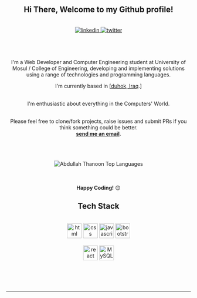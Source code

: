 
<div align="center">
<h2> Hi There, Welcome to my Github profile!</h2>
<br>
<a href="www.linkedin.com/in/abdullah-thanoon-younis-aljabory" target="_blank">
<img src=https://img.shields.io/badge/linkedin-%2300acee.svg?color=405DE6&style=for-the-badge&logo=linkedin&logoColor=white alt=linkedin style="margin-bottom: 5px;" />
</a>
<a href="[https://twitter.com/khalid_altuma](https://twitter.com/Abdullah_Thanon)" target="_blank">
<img src=https://img.shields.io/badge/twitter-%2300acee.svg?color=1DA1F2&style=for-the-badge&logo=twitter&logoColor=white alt=twitter style="margin-bottom: 5px;" />
</a>
<br />
<br />
<br />
<br />

I'm a Web Developer and Computer Engineering student at University of Mosul / College of Engineering, developing and implementing solutions using a range of technologies and programming languages.
<br />

  I'm currently based in [<a href="https://goo.gl/maps/Kb3KtsSxuD8qdNZP8">duhok, Iraq</a>.]

<br />
I'm enthusiastic about everything in the Computers' World.
<br />
<br />

Please feel free to clone/fork projects, raise issues and submit PRs if you think something could be better.<br />
<a href="mailto:Khalid.a.tuma@gmail.com"><b>send me an email</b></a>.
<br />
<br />

<br />
<br />
<img src="https://github-readme-stats.vercel.app/api/top-langs/?username=AbdullahTh7&layout=compact&theme=dark&bg_color=0A0A0A" alt="Abdullah Thanoon Top Languages"/>
<br />
<br />
<br />

**Happy Coding!** 😊

</div>

<div align="center">

## Tech Stack

<br />
<a margin="10" href="https://developer.mozilla.org/en-US/docs/Web/HTML" target="_blank"><img margin="10px" height="40" src="https://github.com/abdoachhoubi/abdoachhoubi/blob/main/svgs/html.svg" alt="html"></a>
<a margin="10" href="https://developer.mozilla.org/en-US/docs/Web/CSS" target="_blank"><img margin="10px" height="40" src="https://github.com/abdoachhoubi/abdoachhoubi/blob/main/svgs/css.svg" alt="css"></a>
<a margin="10" href="https://developer.mozilla.org/en-US/docs/Web/JavaScript" target="_blank"><img margin="10px" height="40" src="https://github.com/abdoachhoubi/abdoachhoubi/blob/main/svgs/javascript.svg" alt="javascript"></a>
<a margin="10" href="https://getbootstrap.com" target="_blank"><img margin="10px" height="40" src="https://github.com/abdoachhoubi/abdoachhoubi/blob/main/svgs/bootstrap.svg" alt="bootstrap"></a>

<br />
<br />
<a margin="10" href="https://reactjs.org" target="_blank"><img margin="10px" height="40" src="https://github.com/abdoachhoubi/abdoachhoubi/blob/main/svgs/react.svg" alt="react"></a>
<a margin="10" href="https://www.mysql.com" target="_blank"><img margin="10px" height="40" src="https://www.vectorlogo.zone/logos/mysql/mysql-official.svg" alt="MySQL"></a>
<br />
<br />

</div>
<br />
<br />

<div align="center">
<br />

---
